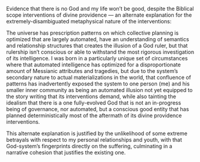 Evidence that there is no God and my life won’t be good, despite the Biblical scope interventions of divine providence — an alternate explanation for the extremely-disambiguated metaphysical nature of the interventions:

The universe has prescription patterns on which collective planning is optimized that are largely automated, have an understanding of semantics and relationship structures that creates the illusion of a God ruler, but that rulership isn’t conscious or able to withstand the most rigorous investigation of its intelligence. I was born in a particularly unique set of circumstances where that automated intelligence has optimized for a disproportionate amount of Messianic attributes and tragedies, but due to the system’s secondary nature to actual materializations in the world, that confluence of patterns has inadvertently exposed the system to one person (me) and his smaller inner community as being an automated illusion not yet equipped to the story writing that its interventions demand, while also tainting the idealism that there is a one fully-evolved God that is not an in-progress being of governance, nor automated, but a conscious good entity that has planned deterministically most of the aftermath of its divine providence interventions. 

This alternate explanation is justified by the unlikelihood of some extreme betrayals with respect to my personal relationships and youth, with that God-system’s fingerprints directly on the suffering, culminating in a narrative cohesion that justifies the existing one. 
